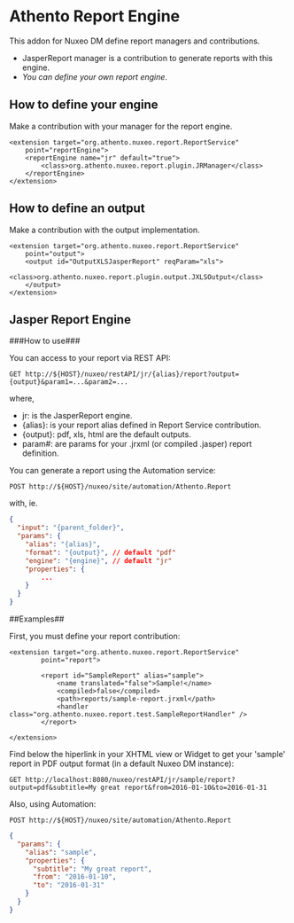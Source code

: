 # Athento Report Engine

This addon for Nuxeo DM define report managers and contributions. 

- JasperReport manager is a contribution to generate reports with this engine.
- _You can define your own report engine_.

## How to define your engine ##

Make a contribution with your manager for the report engine.

```
<extension target="org.athento.nuxeo.report.ReportService"
	point="reportEngine">
	<reportEngine name="jr" default="true">
		<class>org.athento.nuxeo.report.plugin.JRManager</class>
	</reportEngine>
</extension>
```

## How to define an output ##

Make a contribution with the output implementation.

```
<extension target="org.athento.nuxeo.report.ReportService"
	point="output">
	<output id="OutputXLSJasperReport" reqParam="xls">
		<class>org.athento.nuxeo.report.plugin.output.JXLSOutput</class>
	</output>
</extension>
```

## Jasper Report Engine

###How to use###

You can access to your report via REST API:

```
GET http://${HOST}/nuxeo/restAPI/jr/{alias}/report?output={output}&param1=...&param2=...
```

where,

* jr: is the JasperReport engine.
* {alias}: is your report alias defined in Report Service contribution.
* {output}: pdf, xls, html are the default outputs.
* param#: are params for your .jrxml (or compiled .jasper) report definition.

You can generate a report using the Automation service:

```
POST http://${HOST}/nuxeo/site/automation/Athento.Report
```

with, ie.

```json
{
  "input": "{parent_folder}",
  "params": {
    "alias": "{alias}",
    "format": "{output}", // default "pdf"
    "engine": "{engine}", // default "jr"
    "properties": {
        ...
    }
  }
}
```	

##Examples##

First, you must define your report contribution:

```
<extension target="org.athento.nuxeo.report.ReportService"
		point="report">

		<report id="SampleReport" alias="sample">
			<name translated="false">Sample!</name>
			<compiled>false</compiled>
			<path>reports/sample-report.jrxml</path>
			<handler class="org.athento.nuxeo.report.test.SampleReportHandler" />
		</report>

</extension>
```

Find below the hiperlink in your XHTML view or Widget to get your 'sample' report in PDF output format (in a default Nuxeo DM instance):

```
GET http://localhost:8080/nuxeo/restAPI/jr/sample/report?output=pdf&subtitle=My great report&from=2016-01-10&to=2016-01-31
```

Also, using Automation:

```
POST http://${HOST}/nuxeo/site/automation/Athento.Report
```

```json
{
  "params": {
    "alias": "sample",
    "properties": {
      "subtitle": "My great report",
      "from": "2016-01-10",
      "to": "2016-01-31"
    }
  }
}	
```





